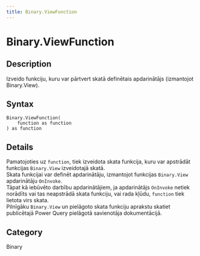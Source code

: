 ```yaml
---
title: Binary.ViewFunction
---
```


# Binary.ViewFunction


## Description

Izveido funkciju, kuru var pārtvert skatā definētais apdarinātājs (izmantojot Binary.View).


## Syntax

```powerquery
Binary.ViewFunction(
    function as function
) as function
```


## Details

Pamatojoties uz <code>function</code>, tiek izveidota skata funkcija, kuru var apstrādāt funkcijas <code>Binary.View</code> izveidotajā skatā.<br />Skata funkcijai var definēt apdarinātāju, izmantojot funkcijas <code>Binary.View</code> apdarinātāju <code>OnInvoke</code>.<br />Tāpat kā iebūvēto darbību apdarinātājiem, ja apdarinātājs <code>OnInvoke</code> netiek norādīts vai tas neapstrādā skata funkciju, vai rada kļūdu, <code>function</code> tiek lietota virs skata.<br />Pilnīgāku <code>Binary.View</code> un pielāgoto skata funkciju aprakstu skatiet publicētajā Power Query pielāgotā savienotāja dokumentācijā.<br />



## Category
Binary

